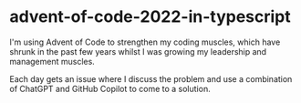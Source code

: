 # advent-of-code-2022-in-typescript

I'm using Advent of Code to strengthen my coding muscles, which have shrunk in the past few years whilst I was growing my leadership and management muscles.

Each day gets an issue where I discuss the problem and use a combination of ChatGPT and GitHub Copilot to come to a solution.

